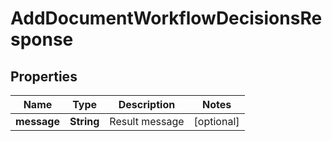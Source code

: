 

# AddDocumentWorkflowDecisionsResponse


## Properties

| Name | Type | Description | Notes |
|------------ | ------------- | ------------- | -------------|
|**message** | **String** | Result message |  [optional] |



